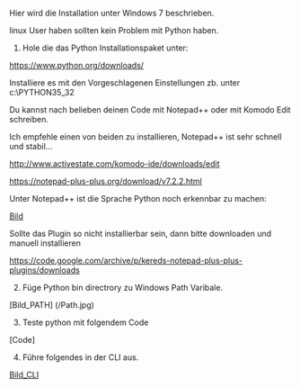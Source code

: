 Hier wird die Installation unter Windows 7 beschrieben.

linux User haben sollten kein Problem mit Python haben.


1. Hole die das Python Installationspaket unter:


<a href="https://www.python.org/downloads/">https://www.python.org/downloads/</a>

Installiere es mit den Vorgeschlagenen Einstellungen zb. unter c:\PYTHON35_32


Du kannst nach belieben deinen Code mit Notepad++ oder mit Komodo Edit schreiben.

Ich empfehle einen von beiden zu installieren, Notepad++ ist sehr schnell und stabil...


http://www.activestate.com/komodo-ide/downloads/edit

https://notepad-plus-plus.org/download/v7.2.2.html

Unter Notepad++ ist die Sprache Python noch erkennbar zu machen:

[Bild](/Notepad++.jpg)



Sollte das Plugin so nicht installierbar sein, dann bitte downloaden und manuell installieren

https://code.google.com/archive/p/kereds-notepad-plus-plus-plugins/downloads



2. Füge Python bin directrory zu Windows Path Varibale.

[Bild_PATH] (/Path.jpg)

3. Teste python mit folgendem Code


[Code]

4. Führe folgendes in der CLI aus.

[Bild_CLI]()



